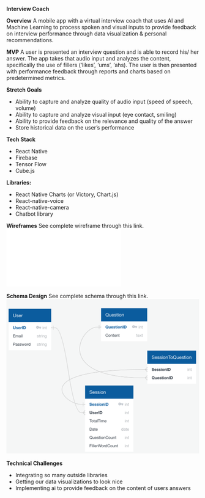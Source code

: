 **Interview Coach**

**Overview**
A mobile app with a virtual interview coach that uses AI and Machine Learning to process spoken and visual inputs to provide feedback on interview performance through data visualization & personal recommendations.

**MVP**
A user is presented an interview question and is able to record his/ her answer.
The app takes that audio input and analyzes the content, specifically the use of fillers (‘likes’, ‘ums’, ‘ahs).
The user is then presented with performance feedback through reports and charts based on predetermined metrics.

**Stretch Goals**
- Ability to capture and analyze quality of audio input (speed of speech, volume)
- Ability to capture and analyze visual input (eye contact, smiling)
- Ability to provide feedback on the relevance and quality of the answer
- Store historical data on the user’s performance

**Tech Stack**
- React Native
- Firebase
- Tensor Flow
- Cube.js

**Libraries:**
- React Native Charts (or Victory, Chart.js)
- React-native-voice
- React-native-camera
- Chatbot library
 
**Wireframes**
See complete wireframe through this link.
![Wireframe](InterviewCoach.pdf)

**Schema Design**
See complete schema through this link.
![Screenshot](DatabaseSchema.png)

**Technical Challenges**
- Integrating so many outside libraries
- Getting our data visualizations to look nice
- Implementing ai to provide feedback on the content of users answers

